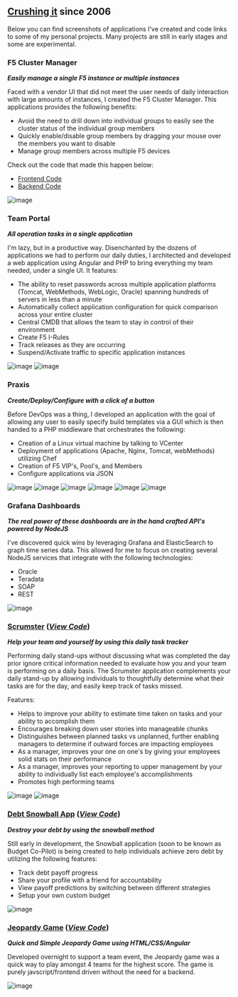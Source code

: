 ## [Crushing it](https://www.youtube.com/watch?v=E3kP2A80KIw) since 2006

Below you can find screenshots of applications I've created and code links to some of my personal projects. Many projects are still in early stages and some are experimental.

### F5 Cluster Manager
**_Easily manage a single F5 instance or multiple instances_**

Faced with a vendor UI that did not meet the user needs of daily interaction with large amounts of instances, I created the F5 Cluster Manager. This applications provides the following benefits: 

* Avoid the need to drill down into individual groups to easily see the cluster status of the individual group members
* Quickly enable/disable group members by dragging your mouse over the members you want to disable
* Manage group members across multiple F5 devices

Check out the code that made this happen below:

* [Frontend Code](https://github.com/jtba/f5mgmt_frontend)
* [Backend Code](https://github.com/jtba/f5mgmt_backend)

![image](images/f5mgmt_frontend.png)

### Team Portal
**_All operation tasks in a single application_**

I'm lazy, but in a productive way. Disenchanted by the dozens of applications we had to perform our daily duties, I architected and developed a web application using Angular and PHP to bring everything my team needed, under a single UI. It features: 

* The ability to reset passwords across multiple application platforms (Tomcat, WebMethods, WebLogic, Oracle) spanning hundreds of servers in less than a minute
* Automatically collect application configuration for quick comparison across your entire cluster
* Central CMDB that allows the team to stay in control of their environment
* Create F5 I-Rules
* Track releases as they are occurring
* Suspend/Activate traffic to specific application instances

![image](images/maaportal1.png)
![image](images/maaportal2_1.png)

### Praxis
**_Create/Deploy/Configure with a click of a button_**

Before DevOps was a thing, I developed an application with the goal of allowing any user to easily specify build templates via a GUI which is then handed to a PHP middleware that orchestrates the following:

* Creation of a Linux virtual machine by talking to VCenter
* Deployment of applications (Apache, Nginx, Tomcat, webMethods) utilizing Chef
* Creation of F5 VIP's, Pool's, and Members
* Configure applications via JSON

![image](images/praxis_1.png)
![image](images/praxis_2.png)
![image](images/praxis1_1.png)
![image](images/praxis1_2.png)
![image](images/praxis2.png)
![image](images/praxis3.png)

### Grafana Dashboards
**_The real power of these dashboards are in the hand crafted API's powered by NodeJS_**

I've discovered quick wins by leveraging Grafana and ElasticSearch to graph time series data. This allowed for me to focus on creating several NodeJS services that integrate with the following technologies: 

* Oracle
* Teradata
* SOAP
* REST

![image](images/dashboards.png)

### [Scrumster](https://github.com/jtba/scrumster) ([_View Code_](https://github.com/jtba/scrumster))
**_Help your team and yourself by using this daily task tracker_**

Performing daily stand-ups without discussing what was completed the day prior ignore critical information needed to evaluate how you and your team is performing on a daily basis. The Scrumster application complements your daily stand-up by allowing individuals to thoughtfully determine what their tasks are for the day, and easily keep track of tasks missed.

Features: 

* Helps to improve your ability to estimate time taken on tasks and your ability to accomplish them
* Encourages breaking down user stories into manageable chunks
* Distinguishes between planned tasks vs unplanned, further enabling managers to determine if outward forces are impacting employees
* As a manager, improves your one on one's by giving your employees solid stats on their performance
* As a manager, improves your reporting to upper management by your ability to individually list each employee's accomplishments
* Promotes high performing teams 

![image](images/scrumster_1.png)
![image](images/scrumster_2.png)

### [Debt Snowball App](https://github.com/jtba/snowball) ([_View Code_](https://github.com/jtba/snowball))
**_Destroy your debt by using the snowball method_**

Still early in development, the Snowball application (soon to be known as Budget Co-Pilot) is being created to help individuals achieve zero debt by utilizing the following features:

* Track debt payoff progress
* Share your profile with a friend for accountability
* View payoff predictions by switching between different strategies
* Setup your own custom budget 

![image](images/snowball.png)

### [Jeopardy Game](https://github.com/jtba/Jeopardy) ([_View Code_](https://github.com/jtba/Jeopardy))
**_Quick and Simple Jeopardy Game using HTML/CSS/Angular_**

Developed overnight to support a team event, the Jeopardy game was a quick way to play amongst 4 teams for the highest score. The game is purely javscript/frontend driven without the need for a backend.

![image](images/jeopardy.png)